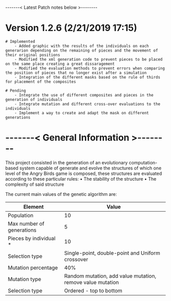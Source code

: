 -------< Latest Patch notes below >-------- 

# Version 1.2.6 (2/21/2019 17:15)
    # Implemented
        - Added graphic with the results of the individuals on each generarion depending on the remaining of pieces and the movement of their original positions
        - Modified the xml generation code to prevent pieces to be placed on the same place creating a great dissaragement
        - Modified the evaluation methods to prevent errors when comparing the position of pieces that no longer exist after a simulation
        - Integration of the different masks based on the rule of thirds for placement of the composites
    
    # Pending
        - Integrate the use of different composites and pieces in the generation of individuals
        - Integrate mutation and different cross-over evaluations to the individuals
        - Implement a way to create and adapt the mask on different generations


# -------< General Information >-------- 
This project consisted in the generation of an evolutionary computation-based system capable of generate and evolve the structures of which one level of the Angry Birds game is composed, these structures are evaluated according to these particular rules:
•	The stability of the structure
•	The complexity of said structure

The current main values of the genetic algorithm are:

| Element  | Value |
| ------------- | ------------- |
| Population  | 10  |
| Max number of generations  | 5  |
| Pieces by individual *  | 10  |
| Selection type  |  Single-point, double-point and Uniform crossover  |
| Mutation percentage  | 40%  |
| Mutation type  | Random mutation, add value mutation, remove value mutation  |
| Selection type  | Ordered - top to bottom  |
